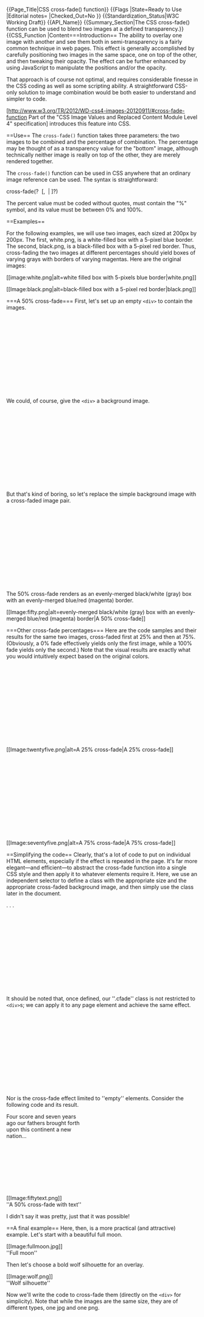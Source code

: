 {{Page_Title|CSS cross-fade() function}}
{{Flags
|State=Ready to Use
|Editorial notes=
|Checked_Out=No
}}
{{Standardization_Status|W3C Working Draft}}
{{API_Name}}
{{Summary_Section|The CSS cross-fade() function can be used to blend two images at a defined transparency.}}
{{CSS_Function
|Content===Introduction==
The ability to overlay one image with another and see them both in semi-transparency is a fairly common technique in web pages.
This effect is generally accomplished by carefully positioning two images in the same space, one on top of the other, and then tweaking their opacity. The effect can be further enhanced by using JavaScript to manipulate the positions and/or the opacity.

That approach is of course not optimal, and requires considerable finesse in the CSS coding as well as some scripting ability. 
A straightforward CSS-only solution to image combination would be both easier to understand and simpler to code.

[http://www.w3.org/TR/2012/WD-css4-images-20120911/#cross-fade-function Part of the "CSS Image Values and Replaced Content Module Level 4" specification] introduces this feature into CSS. 

==Use==
The <code>cross-fade()</code> function takes three parameters: the two images to be combined and the percentage of combination. The percentage may be thought of as a transparency value for the "bottom" image, although technically neither image is really on top of the other, they are merely rendered together.

The <code>cross-fade()</code> function can be used in CSS anywhere that an ordinary image reference can be used. The syntax is straightforward:

<syntaxhighlight language="css">
cross-fade(<percentage>? <image> [, <image> | <color> ]?)
</syntaxhighlight>

The percent value must be coded without quotes, must contain the "%" symbol, and its value must be between 0% and 100%.

==Examples==

For the following examples, we will use two images, each sized at 200px by 200px. The first, white.png, is a white-filled box with a 5-pixel blue border. The second, black.png, is a black-filled box with a 5-pixel red border. Thus, cross-fading the two images at different percentages should yield boxes of varying grays with borders of varying magentas. Here are the original images:

[[image:white.png|alt=white filled box with 5-pixels blue border|white.png]]<br/>


[[Image:black.png|alt=black-filled box with a 5-pixel red border|black.png]]<br/>


===A 50% cross-fade===
First, let's set up an empty <code>&lt;div&gt;</code> to contain the images.

<syntaxhighlight language="css">
<div style="width:200px; height:200px;"></div>
</syntaxhighlight>

We could, of course, give the <code>&lt;div&gt;</code> a background image.

<syntaxhighlight language="css">
<div style="width:200px; height:200px; background-image:url('white.png');"></div>
</syntaxhighlight>

But that's kind of boring, so let's replace the simple background image with a cross-faded image pair.

<syntaxhighlight language="css">
<div style="width:200px; height:200px; background-image:cross-fade(50% url(white.png), url(black.png));"></div>
</syntaxhighlight>

The 50% cross-fade renders as an evenly-merged black/white (gray) box with an evenly-merged blue/red (magenta) border.

[[Image:fifty.png|alt=evenly-merged black/white (gray) box with an evenly-merged blue/red (magenta) border|A 50% cross-fade]]<br/>


===Other cross-fade percentages===
Here are the code samples and their results for the same two images, cross-faded first at 25% and then at 75%. 
(Obviously, a 0% fade effectively yields only the first image, while a 100% fade yields only the second.)
Note that the visual results are exactly what you would intuitively expect based on the original colors.

<syntaxhighlight language="css">
<div style="width:200px; height:200px; background-image:cross-fade(25% url(white.png), url(black.png));"></div>
</syntaxhighlight>

[[Image:twentyfive.png|alt=A 25% cross-fade|A 25% cross-fade]]<br/>


<syntaxhighlight language="css">
<div style="width:200px; height:200px; background-image:cross-fade(75% url(white.png), url(black.png));"></div>
</syntaxhighlight>

[[Image:seventyfive.png|alt=A 75% cross-fade|A 75% cross-fade]]<br/>


==Simplifying the code==
Clearly, that's a lot of code to put on individual HTML elements, especially if the effect is repeated in the page.
It's far more elegant&mdash;and efficient&mdash;to
abstract the cross-fade function into a single CSS style and then apply it to whatever elements require it.
Here, we use an independent selector to define a class with the appropriate size and the appropriate cross-faded background image, and then simply use the class later in the document.

<syntaxhighlight language="css">
<style>
.cfade { background-image:cross-fade(50% url(white.png), url(black.png)); width:200px; height:200px; }
</style>

. . .

<div class="cfade"></div>
</syntaxhighlight>

It should be noted that, once defined, our ''.cfade'' class is not restricted to <code>&lt;div&gt;</code>s;
we can apply it to any page element and achieve the same effect.

<syntaxhighlight language="css">
<p class="cfade"></p>
</syntaxhighlight>

Nor is the cross-fade effect limited to ''empty'' elements. Consider the following code and its result.

<syntaxhighlight language="css">
<p class="cfade">Four score and seven years ago our fathers brought forth upon this continent a new nation...</p>
</syntaxhighlight>

[[Image:fiftytext.png]]<br/>
''A 50% cross-fade with text''

I didn't say it was pretty, just that it was possible! 

==A final example==
Here, then, is a more practical (and attractive) example.
Let's start with a beautiful full moon.

[[Image:fullmoon.jpg]]<br/>
''Full moon''

Then let's choose a bold wolf silhouette for an overlay.

[[Image:wolf.png]]<br/>
''Wolf silhouette''

Now we'll write the code to cross-fade them (directly on the <code>&lt;div&gt;</code> for simplicity). Note that 
while the images are the same size, they are of different types, one jpg and one png.

<syntaxhighlight language="css">
<div style="background-image:cross-fade(50% url('fullmoon.jpg'), url('wolf.png')); width:600px; height:600px;"></div>
</syntaxhighlight>

The result is a classic (if somewhat kitschy) wolf-on-moon combo.

[[Image:wolfmoon.png]]<br/>
''Wolf on moon''
}}
{{Examples_Section
|Not_required=Yes
|Examples=
}}
{{Notes_Section
|Usage=
|Notes=
|Import_Notes=
}}
{{Related_Specifications_Section
|Specifications={{Related Specification
|Name=CSS Image Values and Replaced Content Module Level 4
|URL=http://www.w3.org/TR/css4-images/#cross-fade-function
|Status=W3C Working Draft
|Relevant_changes=
}}
}}
{{See_Also_Section
|Manual_links=
|External_links=
|Manual_sections=
}}
{{Topics|CSS, Graphics}}
{{External_Attribution
|Is_CC-BY-SA=No
|MDN_link=
|MSDN_link=
|HTML5Rocks_link=
}}
{{Compatibility_Section
|Not_required=Yes
|Imported_tables=
|Desktop_rows={{Compatibility Table Desktop Row
|Chrome_supported=Unknown
|Chrome_version=
|Chrome_prefixed_supported=Yes
|Firefox_supported=No
|Firefox_version=
|Firefox_prefixed_supported=No
|Firefox_prefixed_version=
|Internet_explorer_supported=No
|Internet_explorer_version=
|Internet_explorer_prefixed_supported=No
|Internet_explorer_prefixed_version=
|Opera_supported=No
|Opera_version=
|Opera_prefixed_supported=No
|Opera_prefixed_version=
|Safari_supported=No
|Safari_version=
|Safari_prefixed_supported=No
|Safari_prefixed_version=
}}
|Mobile_rows=
|Notes_rows={{Compatibility Notes Row}}
}}